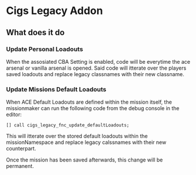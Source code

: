 # Cigs Legacy Addon

## What does it do

### Update Personal Loadouts
When the assosiated CBA Setting is enabled, code will be everytime the ace arsenal or vanilla arsenal is opened.
Said code will itterate over the players saved loadouts and replace legacy classnames with their new classname.

### Update Missions Default Loadouts

When ACE Default Loadouts are defined within the mission itself, the missionmaker can run the following code from the debug console in the editor:

`[] call cigs_legacy_fnc_update_defaultLoadouts;`

This will itterate over the stored default loadouts within the missionNamespace and replace legacy calssnames with their new counterpart.

Once the mission has been saved afterwards, this change will be permanent.
